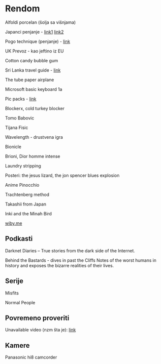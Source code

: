 # Rendom

Alfoldi porcelan (šolja sa višnjama)

Japanci penjanje - [link1](https://m.youtube.com/watch?v=UCj5eHkhYg0) [link2](https://m.youtube.com/watch?v=7gXJap42ZP8)

Pogo technique (penjanje) - [link](https://www.lacrux.com/en/bouldern/pro-tip-pogo-technique-when-bouldering-correctly/)

UK Prevoz - kao jeftino iz EU

Cotton candy bubble gum

Sri Lanka travel guide - [link](https://abrotherabroad.com/backpacking-sri-lanka-travel-guide/)

The tube paper airplane

Microsoft basic keyboard 1a

Pic packs - [link](https://pornolab.net/forum/viewforum.php?f=1728)

Blockerx, cold turkey blocker

Tomo Babovic

Tijana Fisic

Wavelength - drustvena igra

Bionicle

Brioni, Dior homme intense

Laundry stripping

Posteri: the jesus lizard, the jon spencer blues explosion

Anime Pinocchio

Trachtenberg method

Takashii from Japan

Inki and the Minah Bird

[wiby.me](www.wiby.me)

## Podkasti

Darknet Diaries – True stories from the dark side of the Internet.

Behind the Bastards - dives in past the Cliffs Notes of the worst humans in history and exposes the bizarre realities of their lives.

## Serije

Misfits

Normal People

## Povremeno proveriti

Unavailable video (nzm šta je): [link](https://youtu.be/Xgt6ONSd7OQ)

## Kamere

Panasonic hi8 camcorder
